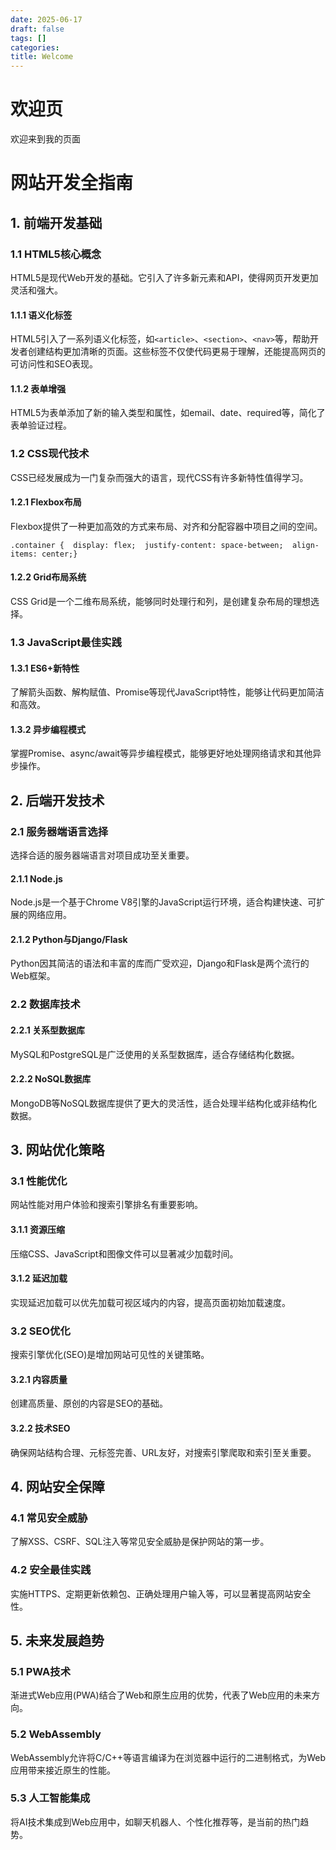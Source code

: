 ```yaml
---
date: 2025-06-17
draft: false
tags: []
categories: 
title: Welcome
---
```


# 欢迎页

欢迎来到我的页面

# 网站开发全指南

## 1. 前端开发基础

### 1.1 HTML5核心概念

HTML5是现代Web开发的基础。它引入了许多新元素和API，使得网页开发更加灵活和强大。

#### 1.1.1 语义化标签

HTML5引入了一系列语义化标签，如`<article>`、`<section>`、`<nav>`等，帮助开发者创建结构更加清晰的页面。这些标签不仅使代码更易于理解，还能提高网页的可访问性和SEO表现。

#### 1.1.2 表单增强

HTML5为表单添加了新的输入类型和属性，如email、date、required等，简化了表单验证过程。

### 1.2 CSS现代技术

CSS已经发展成为一门复杂而强大的语言，现代CSS有许多新特性值得学习。

#### 1.2.1 Flexbox布局

Flexbox提供了一种更加高效的方式来布局、对齐和分配容器中项目之间的空间。



```
.container {  display: flex;  justify-content: space-between;  align-items: center;}
```

#### 1.2.2 Grid布局系统

CSS Grid是一个二维布局系统，能够同时处理行和列，是创建复杂布局的理想选择。

### 1.3 JavaScript最佳实践

#### 1.3.1 ES6+新特性

了解箭头函数、解构赋值、Promise等现代JavaScript特性，能够让代码更加简洁和高效。

#### 1.3.2 异步编程模式

掌握Promise、async/await等异步编程模式，能够更好地处理网络请求和其他异步操作。

## 2. 后端开发技术

### 2.1 服务器端语言选择

选择合适的服务器端语言对项目成功至关重要。

#### 2.1.1 Node.js

Node.js是一个基于Chrome V8引擎的JavaScript运行环境，适合构建快速、可扩展的网络应用。

#### 2.1.2 Python与Django/Flask

Python因其简洁的语法和丰富的库而广受欢迎，Django和Flask是两个流行的Web框架。

### 2.2 数据库技术

#### 2.2.1 关系型数据库

MySQL和PostgreSQL是广泛使用的关系型数据库，适合存储结构化数据。

#### 2.2.2 NoSQL数据库

MongoDB等NoSQL数据库提供了更大的灵活性，适合处理半结构化或非结构化数据。

## 3. 网站优化策略

### 3.1 性能优化

网站性能对用户体验和搜索引擎排名有重要影响。

#### 3.1.1 资源压缩

压缩CSS、JavaScript和图像文件可以显著减少加载时间。

#### 3.1.2 延迟加载

实现延迟加载可以优先加载可视区域内的内容，提高页面初始加载速度。

### 3.2 SEO优化

搜索引擎优化(SEO)是增加网站可见性的关键策略。

#### 3.2.1 内容质量

创建高质量、原创的内容是SEO的基础。

#### 3.2.2 技术SEO

确保网站结构合理、元标签完善、URL友好，对搜索引擎爬取和索引至关重要。

## 4. 网站安全保障

### 4.1 常见安全威胁

了解XSS、CSRF、SQL注入等常见安全威胁是保护网站的第一步。

### 4.2 安全最佳实践

实施HTTPS、定期更新依赖包、正确处理用户输入等，可以显著提高网站安全性。

## 5. 未来发展趋势

### 5.1 PWA技术

渐进式Web应用(PWA)结合了Web和原生应用的优势，代表了Web应用的未来方向。

### 5.2 WebAssembly

WebAssembly允许将C/C++等语言编译为在浏览器中运行的二进制格式，为Web应用带来接近原生的性能。

### 5.3 人工智能集成

将AI技术集成到Web应用中，如聊天机器人、个性化推荐等，是当前的热门趋势。